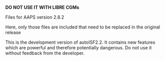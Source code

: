**DO NOT USE IT WITH LIBRE CGMs**

Files for AAPS version 2.8.2

Here, only those files are included that need to be replaced in the original release

This is the development version of autoISF2.2. It contains new features which are powerful and therefore potentially dangerous. Do not use it without feedback from the developer.
